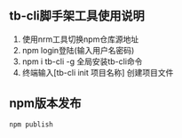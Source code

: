 ## tb-cli脚手架工具使用说明

1. 使用nrm工具切换npm仓库源地址
2. npm login登陆(输入用户名密码)
3. npm i tb-cli -g 全局安装tb-cli命令
4. 终端输入[tb-cli init 项目名称] 创建项目文件

## npm版本发布

```js
npm publish

```